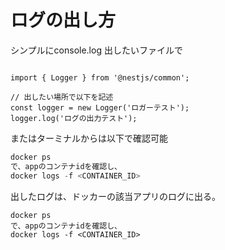 # ログの出し方
シンプルにconsole.log
出したいファイルで

```

import { Logger } from '@nestjs/common';

// 出したい場所で以下を記述
const logger = new Logger('ロガーテスト');
logger.log('ログの出力テスト');

```

またはターミナルからは以下で確認可能

```jsx
docker ps
で、appのコンテナidを確認し、
docker logs -f <CONTAINER_ID>
```

出したログは、ドッカーの該当アプリのログに出る。

```
docker ps
で、appのコンテナidを確認し、
docker logs -f <CONTAINER_ID>

```
